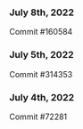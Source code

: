 ### July 8th, 2022

Commit #160584

### July 5th, 2022

Commit #314353


### July 4th, 2022

Commit #72281
